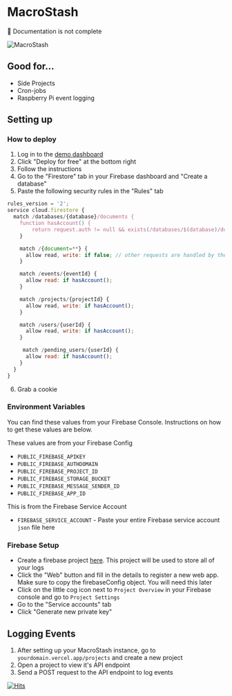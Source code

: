 # MacroStash

🚧 Documentation is not complete

![MacroStash](https://socialify.git.ci/notnavindu/MacroStash/image?description=1&descriptionEditable=A%20tiny%20self%20hostable%20log%20stash&font=Inter&forks=1&issues=1&logo=https%3A%2F%2Fmacro-stash.vercel.app%2Flogo.png&name=1&pattern=Plus&pulls=1&stargazers=1&theme=Dark)

## Good for...

- Side Projects
- Cron-jobs
- Raspberry Pi event logging

## Setting up

### How to deploy

1. Log in to the [demo dashboard](https://macro-stash.vercel.app/events)
2. Click "Deploy for free" at the bottom right
3. Follow the instructions
4. Go to the "Firestore" tab in your Firebase dashboard and "Create a database"
5. Paste the following security rules in the "Rules" tab

```js
rules_version = '2';
service cloud.firestore {
  match /databases/{database}/documents {
  	function hasAccount() {
    	return request.auth != null && exists(/databases/$(database)/documents/users/$(request.auth.uid));
    }

    match /{document=**} {
      allow read, write: if false; // other requests are handled by the admin sdk
    }

    match /events/{eventId} {
      allow read: if hasAccount();
    }

    match /projects/{projectId} {
      allow read, write: if hasAccount();
    }

    match /users/{userId} {
      allow read, write: if hasAccount();
    }

     match /pending_users/{userId} {
      allow read: if hasAccount();
    }
  }
}
```

6. Grab a cookie

### Environment Variables

You can find these values from your Firebase Console. Instructions on how to get these values are below.

These values are from your Firebase Config

- `PUBLIC_FIREBASE_APIKEY`
- `PUBLIC_FIREBASE_AUTHDOMAIN`
- `PUBLIC_FIREBASE_PROJECT_ID`
- `PUBLIC_FIREBASE_STORAGE_BUCKET`
- `PUBLIC_FIREBASE_MESSAGE_SENDER_ID`
- `PUBLIC_FIREBASE_APP_ID`

This is from the Firebase Service Account

- `FIREBASE_SERVICE_ACCOUNT` - Paste your entire Firebase service account `json` file here

### Firebase Setup

- Create a firebase project [here](https://console.firebase.google.com/). This project will be used to store all of your logs
- Click the "Web" button and fill in the details to register a new web app. Make sure to copy the firebaseConfig object. You will need this later
- Click on the little cog icon next to `Project Overview` in your Firebase console and go to `Project Settings`
- Go to the "Service accounts" tab
- Click "Generate new private key"

## Logging Events

1. After setting up your MacroStash instance, go to `yourdomain.vercel.app/projects` and create a new project
2. Open a project to view it's API endpoint
3. Send a POST request to the API endpoint to log events

[![Hits](https://hits.seeyoufarm.com/api/count/incr/badge.svg?url=https%3A%2F%2Fgithub.com%2Fgjbae1212%2Fhit-counter&count_bg=%23000000&title_bg=%23555555&icon=&icon_color=%23E7E7E7&title=hits&edge_flat=false)](https://hits.seeyoufarm.com)
